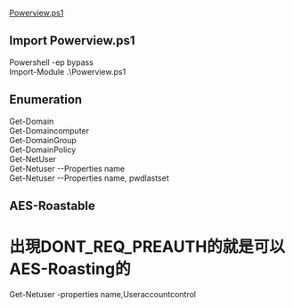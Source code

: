 [Powerview.ps1](https://github.com/PowerShellMafia/PowerSploit/tree/master/Recon)  
## Import Powerview.ps1 ##  
Powershell -ep bypass  
Import-Module .\Powerview.ps1  

## Enumeration ##
Get-Domain  
Get-Domaincomputer  
Get-DomainGroup  
Get-DomainPolicy  
Get-NetUser  
Get-Netuser --Properties name  
Get-Netuser --Properties name, pwdlastset  

## AES-Roastable ##  
# 出現DONT_REQ_PREAUTH的就是可以AES-Roasting的 #  

Get-Netuser -properties name,Useraccountcontrol  






